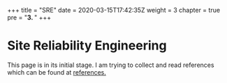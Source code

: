 +++
title = "SRE"
date = 2020-03-15T17:42:35Z
weight = 3
chapter = true
pre = "<b>3. </b>"
+++

# Site Reliability Engineering

This page is in its initial stage. I am trying to collect and read references which can be found at [references.](references)
